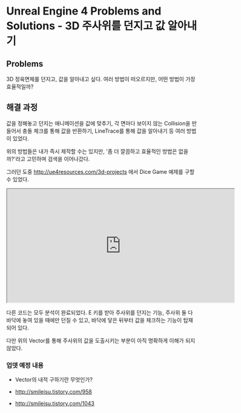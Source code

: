 # Unreal Engine 4 Problems and Solutions - 3D 주사위를 던지고 값 알아내기

## Problems

3D 정육면체를 던지고, 값을 알아내고 싶다. 여러 방법이 떠오르지만, 어떤 방법이 가장 효율적일까?


## 해결 과정

값을 정해놓고 던지는 애니메이션을 값에 맞추기, 각 면마다 보이지 않는 Collision을 만들어서 충돌 체크를 통해 값을 반환하기, LineTrace를 통해 값을 알아내기 등 여러 방법이 있었다.

위의 방법들은 내가 즉시 제작할 수는 있지만, '좀 더 깔끔하고 효율적인 방법은 없을까?'라고 고민하며 검색을 이어나갔다.

그러던 도중 http://ue4resources.com/3d-projects 에서 Dice Game 예제를 구할 수 있었다.

<iframe src="https://blueprintue.com/render/x3j8hvni" scrolling="no" height="300" width="600"></iframe>

다른 코드는 모두 분석이 완료되었다. E 키를 받아 주사위를 던지는 기능, 주사위 둘 다 바닥에 놓여 있을 때에만 던질 수 있고, 바닥에 닿은 뒤부터 값을 체크하는 기능이 탑재되어 있다.

다만 위의 Vector를 통해 주사위의 값을 도출시키는 부분이 아직 명확하게 이해가 되지 않았다.





### 업뎃 예정 내용

* Vector의 내적 구하기란 무엇인가?


* http://smilejsu.tistory.com/958

* http://smilejsu.tistory.com/1043
